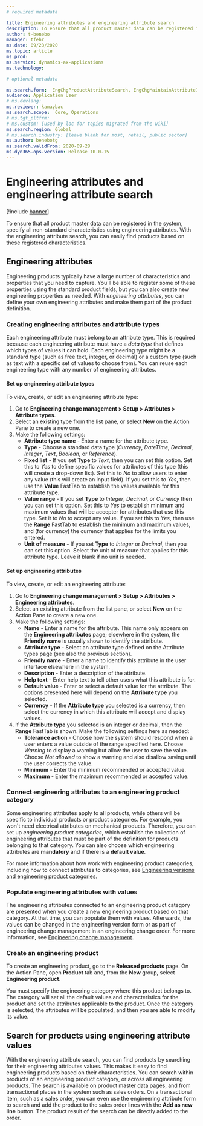 ```yaml
---
# required metadata

title: Engineering attributes and engineering attribute search
description: To ensure that all product master data can be registered in the system, specify all non-standard characteristics using engineering attributes. With the engineering attribute search, you can easily find products based on these registered characteristics.
author: t-benebo
manager: tfehr
ms.date: 09/28/2020
ms.topic: article
ms.prod: 
ms.service: dynamics-ax-applications
ms.technology: 

# optional metadata

ms.search.form:  EngChgProductAttributeSearch, EngChgMaintainAttributeInheritance, EngChgAttribute
audience: Application User
# ms.devlang: 
ms.reviewer: kamaybac
ms.search.scope:  Core, Operations
# ms.tgt_pltfrm: 
# ms.custom: [used by loc for topics migrated from the wiki]
ms.search.region: Global
# ms.search.industry: [leave blank for most, retail, public sector]
ms.author: benebotg
ms.search.validFrom: 2020-09-28
ms.dyn365.ops.version: Release 10.0.15
---
```


# Engineering attributes and engineering attribute search

[!include [banner](../includes/banner.md)]

To ensure that all product master data can be registered in the system, specify all non-standard characteristics using engineering attributes. With the engineering attribute search, you can easily find products based on these registered characteristics.

## Engineering attributes

Engineering products typically have a large number of characteristics and properties that you need to capture. You'll be able to register some of these properties using the standard product fields, but you can also create new engineering properties as needed. With *engineering attributes*, you can define your own engineering attributes and make them part of the product definition.

### Creating engineering attributes and attribute types

Each engineering attribute must belong to an attribute type. This is required because each engineering attribute must have a *data type* that defines which types of values it can hold. Each engineering type might be a standard type (such as free text, integer, or decimal) or a custom type (such as text with a specific set of values to choose from). You can reuse each engineering type with any number of engineering attributes.

#### Set up engineering attribute types

To view, create, or edit an engineering attribute type:

1. Go to **Engineering change management \> Setup \> Attributes \> Attribute types**.
1. Select an existing type from the list pane, or select **New** on the Action Pane to create a new one.
1. Make the following settings:
    - **Attribute type name** - Enter a name for the attribute type.
    - **Type** - Choose a standard data type (*Currency*, *DateTime*, *Decimal*, *Integer*, *Text*, *Boolean*, or *Reference*).
    - **Fixed list** - If you set **Type** to *Text*, then you can set this option. Set this to *Yes* to define specific values for attributes of this type (this will create a drop-down list). Set this to *No* to allow users to enter any value (this will create an input field). If you set this to *Yes*, then use the **Value** FastTab to establish the values available for this attribute type.
    - **Value range** - If you set **Type** to *Integer*, *Decimal*, or *Currency* then you can set this option. Set this to *Yes* to establish minimum and maximum values that will be accepter for attributes that use this type. Set it to *No* to accept any value. If you set this to *Yes*, then use the **Range** FastTab to establish the minimum and maximum values, and (for currency) the currency that applies for the limits you entered.
    - **Unit of measure** - If you set **Type** to *Integer* or *Decimal*, then you can set this option. Select the unit of measure that applies for this attribute type. Leave it blank if no unit is needed.

#### Set up engineering attributes

To view, create, or edit an engineering attribute:

1. Go to **Engineering change management \> Setup \> Attributes \> Engineering attributes**.
1. Select an existing attribute from the list pane, or select **New** on the Action Pane to create a new one.
1. Make the following settings:
    - **Name** - Enter a name for the attribute. This name only appears on the **Engineering attributes** page; elsewhere in the system, the **Friendly name** is usually shown to identify the attribute.
    - **Attribute type** - Select an attribute type defined on the Attribute types page (see also the previous section).
    - **Friendly name** - Enter a name to identify this attribute in the user interface elsewhere in the system. 
    - **Description** - Enter a description of the attribute.
    - **Help text** - Enter help text to tell other users what this attribute is for.
    - **Default value** - Enter or select a default value for the attribute. The options presented here will depend on the **Attribute type** you selected.
    - **Currency** - If the **Attribute type** you selected is a currency, then select the currency in which this attribute will accept and display values.
1. If the **Attribute type** you selected is an integer or decimal, then the **Range** FastTab is shown. Make the following settings here as needed:
    - **Tolerance action** - Choose how the system should respond when a user enters a value outside of the range specified here. Choose *Warning* to display a warning but allow the user to save the value. Choose *Not allowed* to show a warning and also disallow saving until the user corrects the value.
    - **Minimum** - Enter the minimum recommended or accepted value.
    - **Maximum** -  Enter the maximum recommended or accepted value.

### Connect engineering attributes to an engineering product category

Some engineering attributes apply to all products, while others will be specific to individual products or product categories. For example, you won't need electrical attributes on mechanical products. Therefore, you can set up *engineering product categories*, which establish the collection of engineering attributes that must be part of the definition for products belonging to that category. You can also choose which engineering attributes are **mandatory** and if there is a **default value**.

For more information about how work with engineering product categories, including how to connect attributes to categories, see [Engineering versions and engineering product categories](engineering-versions-product-category.md).

### Populate engineering attributes with values

The engineering attributes connected to an engineering product category are presented when you create a new engineering product based on that category. At that time, you can populate them with values. Afterwards, the values can be changed in the engineering version form or as part of engineering change management in an engineering change order. For more information, see [Engineering change management](engineering-change-management.md).

<!-- KFM: Add a link to the HOL procedure for creating an engineering product and/or category. -->

### Create an engineering product

To create an engineering product, go to the **Released products** page. On the Action Pane, open **Product** tab and, from the **New** group, select **Engineering product**.

You must specify the engineering category where this product belongs to. The category will set all the default values and characteristics for the product and set the attributes applicable to the product. Once the category is selected, the attributes will be populated, and then you are able to modify its value.

## Search for products using engineering attribute values

With the engineering attribute search, you can find products by searching for their engineering attributes values. This makes it easy to find engineering products based on their characteristics. You can search within products of an engineering product category, or across all engineering products. The search is available on product master data pages, and from transactional places in the system such as sales orders. On a transactional item, such as a sales order, you can even use the engineering attribute form to search and add the product to the sales order lines with the **Add as new line** button. The product result of the search can be directly added to the order.

